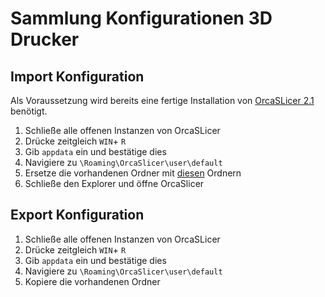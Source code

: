# Sammlung Konfigurationen 3D Drucker
## Import Konfiguration

Als Voraussetzung wird bereits eine fertige Installation von [OrcaSLicer 2.1](https://github.com/SoftFever/OrcaSlicer/releases/tag/v2.1.0) benötigt.

1. Schließe alle offenen Instanzen von OrcaSLicer
2. Drücke zeitgleich `WIN`+ `R`
3. Gib `appdata` ein und bestätige dies
4. Navigiere zu `\Roaming\OrcaSlicer\user\default`
5. Ersetze die vorhandenen Ordner mit [diesen](https://download-directory.github.io/?url=https%3A%2F%2Fgithub.com%2FRohde-Schwarz-Garage%2Fge-it-3ddruck%2Frsc) Ordnern
6. Schließe den Explorer und öffne OrcaSlicer



## Export Konfiguration
1. Schließe alle offenen Instanzen von OrcaSLicer
2. Drücke zeitgleich `WIN`+ `R`
3. Gib `appdata` ein und bestätige dies
4. Navigiere zu `\Roaming\OrcaSlicer\user\default`
5. Kopiere die vorhandenen Ordner
